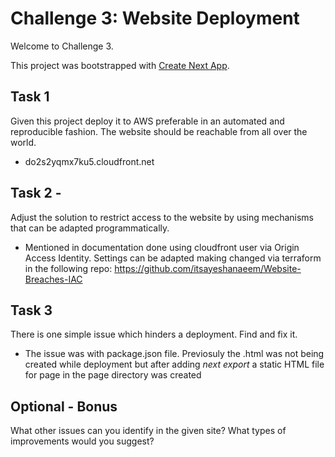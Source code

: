 # Challenge 3: Website Deployment

Welcome to Challenge 3.

This project was bootstrapped with [Create Next App](https://github.com/segmentio/create-next-app).

## Task 1 

Given this project deploy it to AWS preferable in an automated and reproducible fashion. The website should be reachable from all over the world.

* do2s2yqmx7ku5.cloudfront.net
## Task 2 -  

Adjust the solution to restrict access to the website by using mechanisms that can be adapted programmatically.

* Mentioned in documentation done using cloudfront user via Origin Access Identity. Settings can be adapted making changed via terraform in the following repo: https://github.com/itsayeshanaeem/Website-Breaches-IAC

## Task 3  

There is one simple issue which hinders a deployment. Find and fix it. 

* The issue was with package.json file. Previosuly the .html was not being created while deployment but after adding *next export*  a static HTML file for page in the page directory was created

## Optional - Bonus

What other issues can you identify in the given site? What types of improvements would you suggest?
